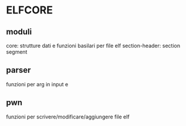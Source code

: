 

# ELFCORE

## moduli
core: strutture dati e funzioni basilari per file elf
		section-header:
		section
		segment
	
## parser
funzioni per arg in input e 
	

## pwn
funzioni per scrivere/modificare/aggiungere file elf



